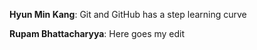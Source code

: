 **Hyun Min Kang**: Git and GitHub has a step learning curve

**Rupam Bhattacharyya**: Here goes my edit
